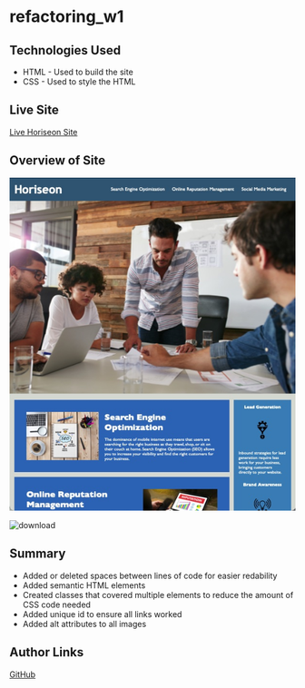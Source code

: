 # refactoring_w1

## Technologies Used

* HTML - Used to build the site
* CSS - Used to style the HTML

## Live Site

[Live Horiseon Site](https://mjshelton12.github.io/refactoring_w1/)

## Overview of Site

![Horiseon Site](https://github.com/mjshelton12/refactoring_w1/blob/main/assets/images/1.%20Horiseon.jpg)

![download](https://user-images.githubusercontent.com/106135769/231607326-2a396900-d285-4ef2-86f5-a16d6dbe7036.jpg)


## Summary

* Added or deleted spaces between lines of code for easier redability
* Added semantic HTML elements
* Created classes that covered multiple elements to reduce the amount of CSS code needed
* Added unique id to ensure all links worked
* Added alt attributes to all images

## Author Links

[GitHub](https://github.com/mjshelton12)
